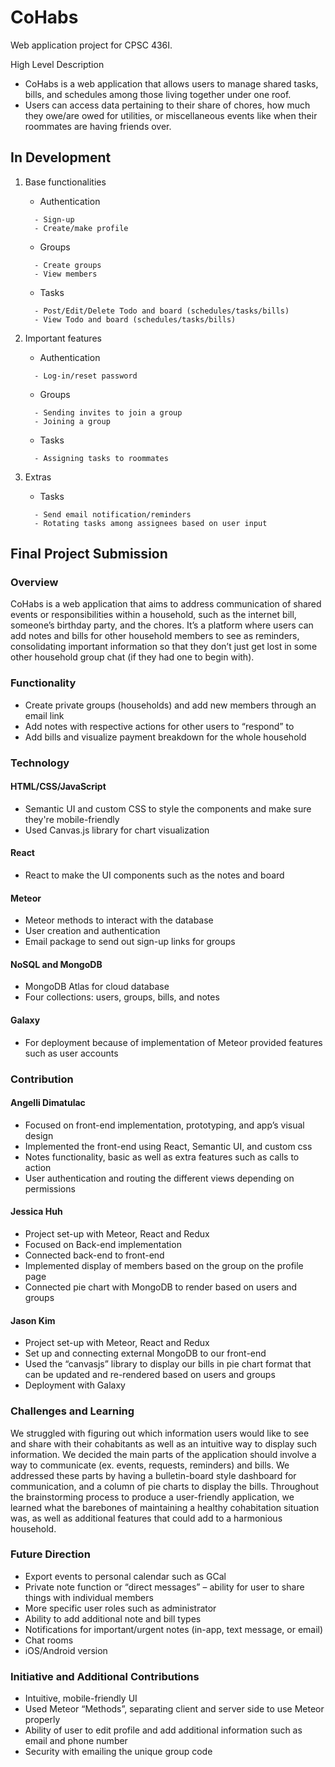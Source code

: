 # CoHabs

Web application project for CPSC 436I.

High Level Description
- CoHabs is a web application that allows users to manage shared tasks, bills, and schedules among those living together under one roof. 
- Users can access data pertaining to their share of chores, how much they owe/are owed for utilities, or miscellaneous events like when their roommates are having friends over.

## In Development 

1. Base functionalities
   - Authentication
   ```
     - Sign-up
     - Create/make profile
     ```
   - Groups
   ```
     - Create groups
     - View members
     ```
   - Tasks
   ```
     - Post/Edit/Delete Todo and board (schedules/tasks/bills)
     - View Todo and board (schedules/tasks/bills)
     ```
     
     
2. Important features 
   - Authentication
   ```
     - Log-in/reset password
     ```
   - Groups
   ```
     - Sending invites to join a group
     - Joining a group
     ```
   - Tasks
   ```
     - Assigning tasks to roommates
     ```

3. Extras
   - Tasks
   ```
     - Send email notification/reminders
     - Rotating tasks among assignees based on user input 
     ```

## Final Project Submission
### Overview
CoHabs is a web application that aims to address communication of shared events or responsibilities within a household, such as the internet bill, someone’s birthday party, and the chores. It’s a platform where users can add notes and bills for other household members to see as reminders, consolidating important information so that they don’t just get lost in some other household group chat (if they had one to begin with).

### Functionality
* Create private groups (households) and add new members through an email link
* Add notes with respective actions for other users to “respond” to
* Add bills and visualize payment breakdown for the whole household

### Technology
#### HTML/CSS/JavaScript
* Semantic UI and custom CSS to style the components and make sure they're mobile-friendly
* Used Canvas.js library for chart visualization
#### React
* React to make the UI components such as the notes and board
#### Meteor
* Meteor methods to interact with the database
* User creation and authentication
* Email package to send out sign-up links for groups
#### NoSQL and MongoDB
* MongoDB Atlas for cloud database
* Four collections: users, groups, bills, and notes
#### Galaxy 
* For deployment because of implementation of Meteor provided features such as user accounts

### Contribution
#### Angelli Dimatulac
* Focused on front-end implementation, prototyping, and app’s visual design
* Implemented the front-end using React, Semantic UI, and custom css
* Notes functionality, basic as well as extra features such as calls to action
* User authentication and routing the different views depending on permissions
#### Jessica Huh
* Project set-up with Meteor, React and Redux
* Focused on Back-end implementation
* Connected back-end to front-end
* Implemented display of members based on the group on the profile page
* Connected pie chart with MongoDB to render based on users and groups
#### Jason Kim
* Project set-up with Meteor, React and Redux
* Set up and connecting external MongoDB to our front-end
* Used the “canvasjs” library to display our bills in pie chart format that can be updated and re-rendered based on users and groups
* Deployment with Galaxy
 
### Challenges and Learning
We struggled with figuring out which information users would like to see and share with their cohabitants as well as an intuitive way to display such information. We decided the main parts of the application should involve a way to communicate (ex. events, requests, reminders) and bills. We addressed these parts by having a bulletin-board style dashboard for communication, and a column of pie charts to display the bills. Throughout the brainstorming process to produce a user-friendly application, we learned what the barebones of maintaining a healthy cohabitation situation was, as well as additional features that could add to a harmonious household. 

### Future Direction
* Export events to personal calendar such as GCal
* Private note function or “direct messages” – ability for user to share things with individual members
* More specific user roles such as administrator
* Ability to add additional note and bill types
* Notifications for important/urgent notes (in-app, text message, or email)
* Chat rooms
* iOS/Android version

### Initiative and Additional Contributions
* Intuitive, mobile-friendly UI
* Used Meteor “Methods”, separating client and server side to use Meteor properly
* Ability of user to edit profile and add additional information such as email and phone number
* Security with emailing the unique group code
